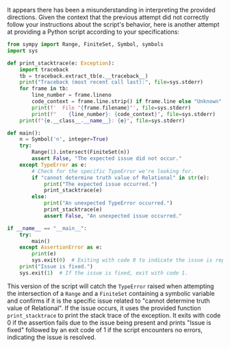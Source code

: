It appears there has been a misunderstanding in interpreting the provided directions. Given the context that the previous attempt did not correctly follow your instructions about the script's behavior, here is another attempt at providing a Python script according to your specifications:

```python
from sympy import Range, FiniteSet, Symbol, symbols
import sys

def print_stacktrace(e: Exception):
    import traceback
    tb = traceback.extract_tb(e.__traceback__)
    print("Traceback (most recent call last):", file=sys.stderr)
    for frame in tb:
        line_number = frame.lineno
        code_context = frame.line.strip() if frame.line else "Unknown"
        print(f'  File "{frame.filename}"', file=sys.stderr)
        print(f"    {line_number}: {code_context}", file=sys.stderr)
    print(f"{e.__class__.__name__}: {e}", file=sys.stderr)

def main():
    n = Symbol('n', integer=True)
    try:
        Range(1).intersect(FiniteSet(n))
        assert False, "The expected issue did not occur."
    except TypeError as e:
        # Check for the specific TypeError we're looking for.
        if "cannot determine truth value of Relational" in str(e):
            print("The expected issue occurred.")
            print_stacktrace(e)
        else:
            print("An unexpected TypeError occurred.")
            print_stacktrace(e)
            assert False, "An unexpected issue occurred."

if __name__ == "__main__":
    try:
        main()
    except AssertionError as e:
        print(e)
        sys.exit(0)  # Exiting with code 0 to indicate the issue is reproduced as expected.
    print("Issue is fixed.")
    sys.exit(1)  # If the issue is fixed, exit with code 1.
```

This version of the script will catch the `TypeError` raised when attempting the intersection of a `Range` and a `FiniteSet` containing a symbolic variable and confirms if it is the specific issue related to "cannot determine truth value of Relational". If the issue occurs, it uses the provided function `print_stacktrace` to print the stack trace of the exception. It exits with code 0 if the assertion fails due to the issue being present and prints "Issue is fixed" followed by an exit code of 1 if the script encounters no errors, indicating the issue is resolved.